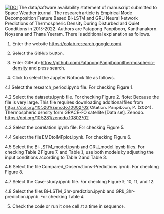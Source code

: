 [![DOI](https://zenodo.org/badge/770243264.svg)](https://zenodo.org/doi/10.5281/zenodo.10807295)
The data/software availability statement of manuscript submitted to Space Weather journal. The research article is Empirical Mode Decomposition Feature Based Bi-LSTM and GRU Neural Network Predictions of Thermospheric Density During Disturbed and Quiet Conditions in 2018-2022. Authors are Patapong Panpiboon, Kanthanakorn. Noysena and Thana Yeeram. There is additional explanation as follows.

1. Enter the website https://colab.research.google.com/
2. Select the GitHub button.
3. Enter GitHub: https://github.com/PatapongPanpiboon/thermospheric-density and press search.

4. Click to select the Jupyter Notbook file as follows.

4.1 Select the research_period.ipynb file. For checking Figure 1.

4.2 Select the datasets.ipynb file. For checking Figure 2. 
   Note: Because the file is very large. This file requires downloading additional files from https://doi.org/10.5281/zenodo.10802702
Citation: Panpiboon, P. (2024). Thermospheric density form GRACE-FO satellite [Data set]. Zenodo. https://doi.org/10.5281/zenodo.10802702

4.3 Select the correlation.ipynb file. For checking Figure 5.

4.4 Select the file EMDtoIMFplot.ipynb. For checking Figure 6.

4.5 Select the Bi-LSTM_model.ipynb and GRU_model.ipynb files. For checking Table 2 Figure 7. and Table 3, use both models by adjusting the input conditions according to Table 2 and Table 3.

4.6 Select the file Compared_Observations-Predictions.ipynb. For checking Figure 8.

4.7 Select the Case-study.ipynb file. For checking Figure 9, 10, 11, and 12.

4.8 Select the files Bi-LSTM_3hr-prediction.ipynb and GRU_3hr-prediction.ipynb. For checking Table 4.

5. Check the code or run it one cell at a time in sequence.
